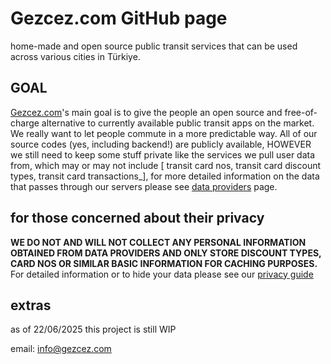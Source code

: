# Gezcez.com GitHub page

home-made and open source public transit services that can be used across various cities in Türkiye.

## GOAL
[Gezcez.com](https://gezcez.com/?referrer=github.com)'s main goal is to give the people an open source and free-of-charge alternative to currently available public transit apps on the market.
We really want to let people commute in a more predictable way.
All of our source codes (yes, including backend!) are publicly available,
HOWEVER we still need to keep some stuff private like the services we pull user data from, which may or may not include [ transit card nos, transit card discount types, transit card transactions_], for more detailed information on the data that passes through our servers please see [data providers](https://gezcez.com/privacy/data-providers?referrer=github.com) page.

## for those concerned about their privacy
**WE DO NOT AND WILL NOT COLLECT ANY PERSONAL INFORMATION OBTAINED FROM DATA PROVIDERS AND ONLY STORE DISCOUNT TYPES, CARD NOS OR SIMILAR BASIC INFORMATION FOR CACHING PURPOSES.**
For detailed information or to hide your data please see our [privacy guide](https://gezcez.com/privacy/hide-my-data?referrer=github.com)


## extras
as of 22/06/2025 this project is still WIP

email: [info@gezcez.com](mailto:info@gezcez.com)
